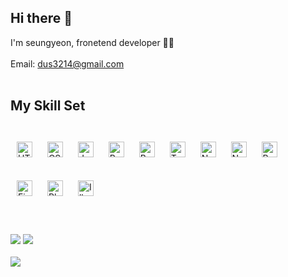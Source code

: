 ## <div>Hi there 👋</div>  
<div>I'm seungyeon, fronetend developer 👨‍💻 <div>
<br>
<div>Email: <a href="mailto:﻿"dus3214@gmail.com">dus3214@gmail.com</a></div>




<br>

## My Skill Set  

<br>



<div>  
  <img style="margin: 10px" src="https://img.shields.io/badge/html5-%23E34F26.svg?style=for-the-badge&logo=html5&logoColor=white" alt="HTML5" height="25" />  
  <img style="margin: 10px" src="https://img.shields.io/badge/css3-%231572B6.svg?style=for-the-badge&logo=css3&logoColor=white" alt="CSS3" height="25" />  
  <img style="margin: 10px" src="https://img.shields.io/badge/javascript-%23323330.svg?style=for-the-badge&logo=javascript&logoColor=%23F7DF1E" alt="JavaScript" height="25" /> 
  <img style="margin: 10px" src="https://img.shields.io/badge/react-%2320232a.svg?style=for-the-badge&logo=react&logoColor=%2361DAFB" alt="React" height="25" />   
  <img style="margin: 10px" src="https://img.shields.io/badge/bootstrap-%23563D7C.svg?style=for-the-badge&logo=bootstrap&logoColor=white" alt="Bootstrap" height="25" />
  <img style="margin: 10px" src="https://img.shields.io/badge/typescript-%23007ACC.svg?style=for-the-badge&logo=typescript&logoColor=white" alt="TypeScript" height="25" />  
  <img style="margin: 10px" src="https://img.shields.io/badge/node.js-6DA55F?style=for-the-badge&logo=node.js&logoColor=white" alt="Node.js" height="25" />   
  <img style="margin: 10px" src="https://img.shields.io/badge/Next-black?style=for-the-badge&logo=next.js&logoColor=white" alt="Next.js" height="25" />  
  <img style="margin: 10px" src="https://img.shields.io/badge/redux-%23593d88.svg?style=for-the-badge&logo=redux&logoColor=whiteg" alt="Redux" height="25" />  
 </div>
<br>

<div>
   <img style="margin: 10px" src="https://img.shields.io/badge/figma-%23F24E1E.svg?style=for-the-badge&logo=figma&logoColor=white" alt="Figma" height="25" />
  <img style="margin: 10px" src="https://img.shields.io/badge/adobephotoshop-%2331A8FF.svg?style=for-the-badge&logo=adobephotoshop&logoColor=white" alt="Photoshop" height="25" /> 
  <img style="margin: 10px" src="https://img.shields.io/badge/adobeillustrator-%23FF9A00.svg?style=for-the-badge&logo=adobeillustrator&logoColor=white" alt="Illustrator" height="25" /> 
</div>



<br/>  
<br>
<br>

<img src="https://github-readme-stats.vercel.app/api?username=seungyyy&theme=discord_old_blurple&show_icons=true&count_private=true&hide_border=true"/>
<img src="https://github-readme-stats.vercel.app/api/top-langs/?username=seungyyy&theme=discord_old_blurple&layout=compact" />
<br>
<br>
<a href="https://hits.seeyoufarm.com"><img src="https://hits.seeyoufarm.com/api/count/incr/badge.svg?url=https%3A%2F%2Fgithub.com%2Fseungyyy%2Fhit-counter&count_bg=%23677BBF&title_bg=%23555555&icon=&icon_color=%23E7E7E7&title=hits&edge_flat=false"/></a>
</div>  

<br/>  
<br>
<br>
